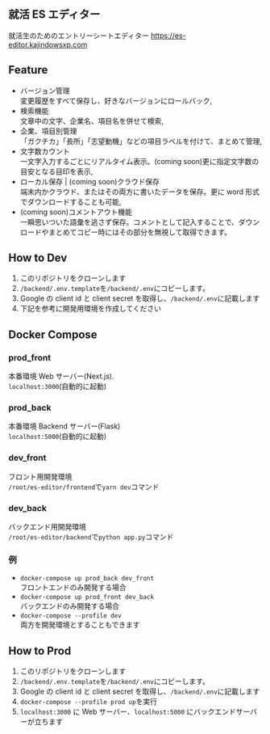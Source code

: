 ## 就活 ES エディター

就活生のためのエントリーシートエディター
https://es-editor.kajindowsxp.com

## Feature

- バージョン管理<br/>変更履歴をすべて保存し、好きなバージョンにロールバック,
- 検索機能<br/>文章中の文字、企業名、項目名を併せて検索,
- 企業、項目別管理<br/>「ガクチカ」「長所」「志望動機」などの項目ラベルを付けて、まとめて管理,
- 文字数カウント<br/>一文字入力するごとにリアルタイム表示。(coming soon)更に指定文字数の目安となる目印を表示,
- ローカル保存 | (coming soon)クラウド保存<br/>端末内かクラウド、またはその両方に書いたデータを保存。更に word 形式でダウンロードすることも可能,
- (coming soon)コメントアウト機能<br/>一瞬思いついた語彙を逃さず保存。コメントとして記入することで、ダウンロードやまとめてコピー時にはその部分を無視して取得できます。

## How to Dev

1. このリポジトリをクローンします
1. `/backend/.env.template`を`/backend/.env`にコピーします。
1. Google の client id と client secret を取得し、`/backend/.env`に記載します
1. 下記を参考に開発用環境を作成してください

## Docker Compose

### prod_front

本番環境 Web サーバー(Next.js).  
`localhost:3000`(自動的に起動)

### prod_back

本番環境 Backend サーバー(Flask)  
`localhost:5000`(自動的に起動)

### dev_front

フロント用開発環境  
`/root/es-editor/frontend`で`yarn dev`コマンド

### dev_back

バックエンド用開発環境  
`/root/es-editor/backend`で`python app.py`コマンド

### 例

- `docker-compose up prod_back dev_front`  
  フロントエンドのみ開発する場合
- `docker-compose up prod_front dev_back`  
  バックエンドのみ開発する場合
- `docker-compose --profile dev`  
  両方を開発環境とすることもできます

## How to Prod

1. このリポジトリをクローンします
1. `/backend/.env.template`を`/backend/.env`にコピーします。
1. Google の client id と client secret を取得し、`/backend/.env`に記載します
1. `docker-compose --profile prod up`を実行
1. `localhost:3000` に Web サーバー、`localhost:5000` にバックエンドサーバーが立ちます
